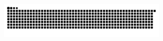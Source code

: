 <picture>
  <source media="(prefers-color-scheme: dark)" srcset="https://raw.githubusercontent.com/thienhao05/thienhao05/output/github-contribution-grid-snake-dark.svg">
  <source media="(prefers-color-scheme: light)" srcset="https://raw.githubusercontent.com/thienhao05/thienhao05/output/github-contribution-grid-snake.svg">
  <img alt="github contribution grid snake animation" src="https://raw.githubusercontent.com/thienhao05/thienhao05/output/github-contribution-grid-snake.svg">
</picture>


